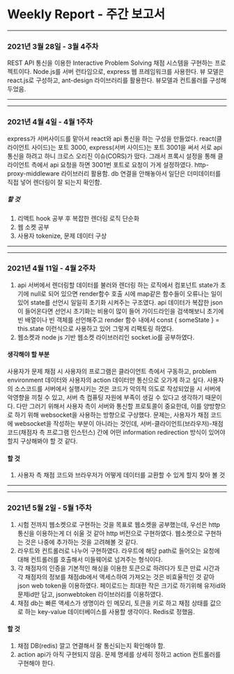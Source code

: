 # Weekly Report - 주간 보고서
* * *

### 2021년 3월 28일 - 3월 4주차

REST API 통신을 이용한 Interactive Problem Solving  채점 시스템을 구현하는 프로젝트이다. 
Node.js를 서버 런타임으로, express 웹 프레임워크를 사용한다. 뷰 모델은 react.js로 구성하고, ant-design 라이브러리를 활용한다.
뷰모델과 컨트롤러를 구성해두었음. 


* * *
- - -


### 2021년 4월 4일 - 4월 1주차

express가 서버사이드를 맡아서 react와 api 통신을 하는 구성을 만들었다. react(클라이언트 사이드)는 포트 3000, express(서버 사이드)는 포트 3001을 써서 서로 api통신을 하려고 하니 크로스 오리진 이슈(CORS)가 떴다. 그래서 프록시 설정을 통해 클라이언트 측에서 api 요청을 하면 3001번 포트로 요청이 가게 설정하였다. http-proxy-middleware 라이브러리 활용함. db 연결을 안해놓아서 일단은 더미데이터를 직접 넣어 렌더링이 잘 되는지 확인함.

##### 할 것
1. 리액트 hook 공부 후 복잡한 렌더링 로직 단순화
2. 웹 소켓 공부 
3. 사용자 tokenize, 문제 데이터 구상

* * *
- - -

### 2021년 4월 11일 - 4월 2주차

1. api 서버에서 렌더링할 데이터를 불러와 렌더링 하는 로직에서 컴포넌트 state가 초기에 null로 되어 있으면 render함수 호출 시에 map같은 함수들이 오류나는 일이 있어 state를 선언시 일일히 초기화 시켜주는 구조였다. api 데이터가 복잡한 json이 들어온다면 선언시 초기화는 비용이 많이 들어 가이드라인을 검색해보니 초기에 빈 배열이나 빈 객체를 선언해주고 render 함수 내에서 const { someState } = this.state 이런식으로 사용하고 있어 그렇게 리팩토링 하였다. 
2. 웹소켓과 node js 기반 웹소켓 라이브러리인 socket.io를 공부하였다.

#### 생각해야 할 부분
사용자가 문제 채점 시 사용자의 프로그램은 클라이언트 측에서 구동하고, problem environment 데이터와 사용자의 action 데이터만 통신으로 오가게 하고 싶다. 사용자의 소스코드를 서버에서 실행시키는 것은 코드가 악의적 의도로 작성되었을 시 서버에 악영향을 끼칠 수 있고, 서버 측 컴퓨팅 자원에 부족이 생길 수 있다고 생각하기 때문이다. 다만 그러기 위해서 사용자 측이 서버와 통신할 프로토콜이 중요한데, 이를 양방향으로 하기 위해 websocket을 사용하는 방향으로 구상했다. 문제는, 사용자가 채점 코드에 websocket을 작성하는 부분이 아니라는 것인데, 서버-클라이언트(브라우저)-채점 코드(채점자 측 프로그램 인스턴스) 간에 어떤 information redirection 방식이 있어야 할지 구상해봐야 할 것 같다.

#### 할 것
1. 사용자 측 채점 코드와 브라우저가 어떻게 데이터를 교환할 수 있게 할지 찾아 볼 것

* * *
- - -


### 2021년 5월 2일 - 5월 1주차

1. 시험 전까지 웹소켓으로 구현하는 것을 목표로 웹소켓을 공부했는데, 우선은 http 통신을 이용하는게 더 쉬울 것 같아 http 버전으로 구현하였다. 웹소켓으로 구현하는 것은 나중에 추가하는 것을 고려해볼 것 같다. 
2. 라우트와 컨트롤러로 나누어 구현하였다. 라우트에 해당 path로 들어오는 요청에 대해 컨트롤러를 호출해서 미들웨어로 넘겨주는 형식이다.
3. 각 채점자의 인증을 기본적인 해싱을 이용한 토큰으로 하려다가 토큰 만료 시간과 각 채점자의 정보를 채점db에서 액세스하여 가져오는 것은 비효율적인 것 같아 json web token을 이용하였다. 페이로드는 최대한 작은 크기로 하기위해 유저id와 문제id만 담고, jsonwebtoken 라이브러리를 이용하였다.
4. 채점 db는 빠른 액세스가 생명이라 인 메모리, 토큰을 키로 하고 채점 상태를 값으로 하는 key-value 데이터베이스를 사용할 생각이다. Redis로 정했음.


#### 할 것
1. 채점 DB(redis) 깔고 연결해서 잘 통신되는지 확인해야 함.
2. action api가 아직 구현되지 않음. 문제 명세를 상세히 정하고 action 컨트롤러를 구현해야 한다.




